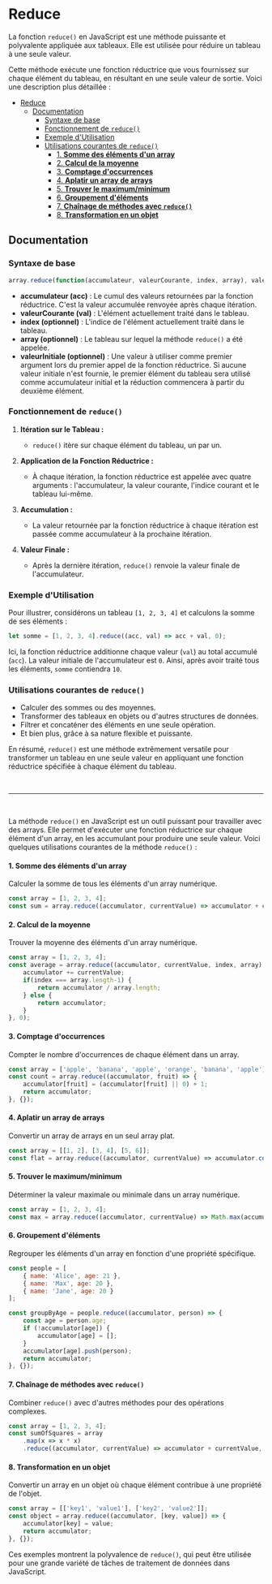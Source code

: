 # Reduce

La fonction `reduce()` en JavaScript est une méthode puissante et polyvalente appliquée aux tableaux. Elle est utilisée pour réduire un tableau à une seule valeur. 

Cette méthode exécute une fonction réductrice que vous fournissez sur chaque élément du tableau, en résultant en une seule valeur de sortie. Voici une description plus détaillée :

- [Reduce](#reduce)
  - [Documentation](#documentation)
    - [Syntaxe de base](#syntaxe-de-base)
    - [Fonctionnement de `reduce()`](#fonctionnement-de-reduce)
    - [Exemple d'Utilisation](#exemple-dutilisation)
    - [Utilisations courantes de `reduce()`](#utilisations-courantes-de-reduce)
      - [1. **Somme des éléments d'un array**](#1-somme-des-éléments-dun-array)
      - [2. **Calcul de la moyenne**](#2-calcul-de-la-moyenne)
      - [3. **Comptage d'occurrences**](#3-comptage-doccurrences)
      - [4. **Aplatir un array de arrays**](#4-aplatir-un-array-de-arrays)
      - [5. **Trouver le maximum/minimum**](#5-trouver-le-maximumminimum)
      - [6. **Groupement d'éléments**](#6-groupement-déléments)
      - [7. **Chaînage de méthodes avec `reduce()`**](#7-chaînage-de-méthodes-avec-reduce)
      - [8. **Transformation en un objet**](#8-transformation-en-un-objet)

## Documentation

### Syntaxe de base
```javascript
array.reduce(function(accumulateur, valeurCourante, index, array), valeurInitiale)
```

- **accumulateur (acc)** : Le cumul des valeurs retournées par la fonction réductrice. C'est la valeur accumulée renvoyée après chaque itération.
- **valeurCourante (val)** : L'élément actuellement traité dans le tableau.
- **index (optionnel)** : L'indice de l'élément actuellement traité dans le tableau.
- **array (optionnel)** : Le tableau sur lequel la méthode `reduce()` a été appelée.
- **valeurInitiale (optionnel)** : Une valeur à utiliser comme premier argument lors du premier appel de la fonction réductrice. Si aucune valeur initiale n'est fournie, le premier élément du tableau sera utilisé comme accumulateur initial et la réduction commencera à partir du deuxième élément.

### Fonctionnement de `reduce()`

1. **Itération sur le Tableau :**
   - `reduce()` itère sur chaque élément du tableau, un par un.

2. **Application de la Fonction Réductrice :**
   - À chaque itération, la fonction réductrice est appelée avec quatre arguments : l'accumulateur, la valeur courante, l'indice courant et le tableau lui-même.

3. **Accumulation :**
   - La valeur retournée par la fonction réductrice à chaque itération est passée comme accumulateur à la prochaine itération.

4. **Valeur Finale :**
   - Après la dernière itération, `reduce()` renvoie la valeur finale de l'accumulateur.

### Exemple d'Utilisation

Pour illustrer, considérons un tableau `[1, 2, 3, 4]` et calculons la somme de ses éléments :

```javascript
let somme = [1, 2, 3, 4].reduce((acc, val) => acc + val, 0);
```

Ici, la fonction réductrice additionne chaque valeur (`val`) au total accumulé (`acc`). La valeur initiale de l'accumulateur est `0`. Ainsi, après avoir traité tous les éléments, `somme` contiendra `10`.

### Utilisations courantes de `reduce()`

- Calculer des sommes ou des moyennes.
- Transformer des tableaux en objets ou d'autres structures de données.
- Filtrer et concaténer des éléments en une seule opération.
- Et bien plus, grâce à sa nature flexible et puissante.

En résumé, `reduce()` est une méthode extrêmement versatile pour transformer un tableau en une seule valeur en appliquant une fonction réductrice spécifiée à chaque élément du tableau.

<br>

<hr>

<br>

La méthode `reduce()` en JavaScript est un outil puissant pour travailler avec des arrays. Elle permet d'exécuter une fonction réductrice sur chaque élément d'un array, en les accumulant pour produire une seule valeur. Voici quelques utilisations courantes de la méthode `reduce()` :

#### 1. **Somme des éléments d'un array**
   Calculer la somme de tous les éléments d'un array numérique.

   ```javascript
   const array = [1, 2, 3, 4];
   const sum = array.reduce((accumulator, currentValue) => accumulator + currentValue, 0);
   ```

#### 2. **Calcul de la moyenne**
   Trouver la moyenne des éléments d'un array numérique.

   ```javascript
   const array = [1, 2, 3, 4];
   const average = array.reduce((accumulator, currentValue, index, array) => {
       accumulator += currentValue;
       if(index === array.length-1) { 
           return accumulator / array.length; 
       } else { 
           return accumulator; 
       }
   }, 0);
   ```

#### 3. **Comptage d'occurrences**
   Compter le nombre d'occurrences de chaque élément dans un array.

   ```javascript
   const array = ['apple', 'banana', 'apple', 'orange', 'banana', 'apple'];
   const count = array.reduce((accumulator, fruit) => {
       accumulator[fruit] = (accumulator[fruit] || 0) + 1;
       return accumulator;
   }, {});
   ```

#### 4. **Aplatir un array de arrays**
   Convertir un array de arrays en un seul array plat.

   ```javascript
   const array = [[1, 2], [3, 4], [5, 6]];
   const flat = array.reduce((accumulator, currentValue) => accumulator.concat(currentValue), []);
   ```

#### 5. **Trouver le maximum/minimum**
   Déterminer la valeur maximale ou minimale dans un array numérique.

   ```javascript
   const array = [1, 2, 3, 4];
   const max = array.reduce((accumulator, currentValue) => Math.max(accumulator, currentValue));
   ```

#### 6. **Groupement d'éléments**
   Regrouper les éléments d'un array en fonction d'une propriété spécifique.

   ```javascript
   const people = [
       { name: 'Alice', age: 21 },
       { name: 'Max', age: 20 },
       { name: 'Jane', age: 20 }
   ];

   const groupByAge = people.reduce((accumulator, person) => {
       const age = person.age;
       if (!accumulator[age]) {
           accumulator[age] = [];
       }
       accumulator[age].push(person);
       return accumulator;
   }, {});
   ```

#### 7. **Chaînage de méthodes avec `reduce()`**
   Combiner `reduce()` avec d'autres méthodes pour des opérations complexes.

   ```javascript
   const array = [1, 2, 3, 4];
   const sumOfSquares = array
       .map(x => x * x)
       .reduce((accumulator, currentValue) => accumulator + currentValue, 0);
   ```

#### 8. **Transformation en un objet**
   Convertir un array en un objet où chaque élément contribue à une propriété de l'objet.

   ```javascript
   const array = [['key1', 'value1'], ['key2', 'value2']];
   const object = array.reduce((accumulator, [key, value]) => {
       accumulator[key] = value;
       return accumulator;
   }, {});
   ```

Ces exemples montrent la polyvalence de `reduce()`, qui peut être utilisée pour une grande variété de tâches de traitement de données dans JavaScript.
